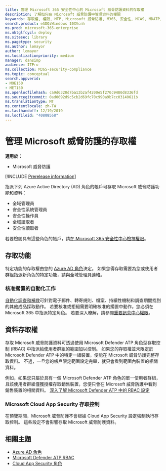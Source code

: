 ```yaml
---
title: 管理 Microsoft 365 安全性中心的 Microsoft 威脅防護資料的存取權
description: 了解如何在 Microsoft 威脅防護中管理資料的權限
keywords: 存取權, 權限, MTP, Microsoft 威脅防護, M365, 安全性, MCAS, MDATP, Cloud App Security, Microsoft Defender 進階威脅防護, 範圍, 約制, RBAC
search.product: eADQiWindows 10XVcnh
ms.prod: microsoft-365-enterprise
ms.mktglfcycl: deploy
ms.sitesec: library
ms.pagetype: security
ms.author: lomayor
author: lomayor
ms.localizationpriority: medium
manager: dansimp
audience: ITPro
ms.collection: M365-security-compliance
ms.topic: conceptual
search.appverid:
- MOE150
- MET150
ms.openlocfilehash: ca9d6320d7ba13b2af4200e5f270c9480d8336fd
ms.sourcegitcommit: 0ad0092d9c5cb2d69fc70c990a9b7cc03140611b
ms.translationtype: MT
ms.contentlocale: zh-TW
ms.lasthandoff: 12/19/2019
ms.locfileid: "40808568"
---
```

# <a name="manage-access-to-microsoft-threat-protection"></a>管理 Microsoft 威脅防護的存取權

**適用於：**
- Microsoft 威脅防護

[!INCLUDE [Prerelease information](../includes/prerelease.md)]

指派下列 Azure Active Directory (AD) 角色的帳戶可存取 Microsoft 威脅防護功能和資料：
- 全域管理員
- 安全性系統管理員
- 安全性操作員
- 全域讀取者
- 安全性讀取者

若要檢閱具有這些角色的帳戶，請[在 Microsoft 365 安全性中心檢視權限](https://security.microsoft.com/permissions)。

## <a name="access-to-functionality"></a>存取功能
特定功能的存取權由您的 [Azure AD 角色](https://docs.microsoft.com/azure/active-directory/users-groups-roles/directory-assign-admin-roles)決定。 如果您得存取需要為您或使用者群組指派新角色的特定功能，請與全域管理員連絡。

### <a name="approve-pending-automated-tasks"></a>核准擱置的自動化工作
[自動化調查和補救](mtp-autoir-actions.md)可針對電子郵件、轉寄規則、檔案、持續性機制和調查期間找到的其他成品採取動作。 若要核准或拒絕需要明確核准的擱置中動作，您必須在 Microsoft 365 中指派特定角色。 若要深入瞭解，請參閱[重要訊息中心權限](mtp-action-center.md#required-permissions-for-action-center-tasks)。

## <a name="access-to-data"></a>資料存取權
存取 Microsoft 威脅防護資料可透過使用 Microsoft Defender ATP 角色型存取控制 (RBAC) 中指派給使用者群組的範圍加以控制。 如果您的存取權並未限定於 Microsoft Defender ATP 中的特定一組裝置，便能在 Microsoft 威脅防護完整存取資料。 不過，一旦您的帳戶限定範圍設定完畢，就只會看到範圍內裝置的相關資料。

例如，如果您只屬於具有一個 Microsoft Defender ATP 角色的單一使用者群組，且該使用者群組僅獲授權存取銷售裝置，您便只會在 Microsoft 威脅防護中看到銷售裝置的相關資料。 [深入了解 Microsoft Defender ATP 中的 RBAC 設定](https://docs.microsoft.com/windows/security/threat-protection/microsoft-defender-atp/rbac)

### <a name="microsoft-cloud-app-security-access-controls"></a>Microsoft Cloud App Security 存取控制
在預覽期間，Microsoft 威脅防護不會根據 Cloud App Security 設定強制執行存取控制。 這些設定不會影響存取 Microsoft 威脅防護資料。

## <a name="related-topics"></a>相關主題

- [Azure AD 角色](https://docs.microsoft.com/azure/active-directory/users-groups-roles/directory-assign-admin-roles)
- [Microsoft Defender ATP RBAC](https://docs.microsoft.com/windows/security/threat-protection/microsoft-defender-atp/rbac)
- [Cloud App Security 角色](https://docs.microsoft.com/cloud-app-security/manage-admins)